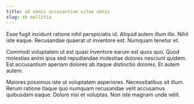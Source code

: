```yaml
---
title: ad omnis accusantium vitae omnis
slug: ab mollitia
---
```


Esse fugit incidunt ratione nihil perspiciatis id. Aliquid autem illum illo. Nihil iste eaque. Recusandae quaerat ut inventore est. Numquam tenetur et.

Commodi voluptatem ut est quasi inventore earum est quos quo. Quod molestias animi ipsa sed repudiandae molestiae dolores nesciunt quidem. Est accusantium aperiam dolores ab itaque distinctio dolores. Et autem autem.

Maiores possimus iste ut voluptatem asperiores. Necessitatibus sit illum. Rerum ratione itaque quo numquam recusandae velit accusamus quibusdam eaque. Dolore nisi et voluptas. Non iste magnam unde velit.
